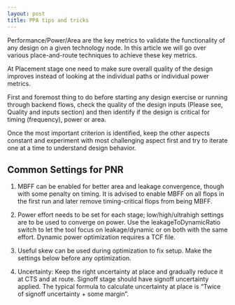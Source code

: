 ```yaml
---
layout: post
title: PPA tips and tricks
---
```


Performance/Power/Area are the key metrics to validate the functionality of any design on a given technology node. In this article we will go over various place-and-route techniques to achieve these key metrics.

At Placement stage one need to make sure overall quality of the design improves instead of looking at the individual paths or individual power metrics.

First and foremost thing to do before starting any design exercise or running through backend flows, check the quality of the design inputs (Please see, Quality and inputs section) and then identify if the design is critical for timing (frequency), power or area.

Once the most important criterion is identified, keep the other aspects constant and experiment with most challenging aspect first and try to iterate one at a time to understand design behavior.

## Common Settings for PNR
1. MBFF can be enabled for better area and leakage convergence, though with some penalty on timing. It is advised to enable MBFF on all flops in the first run
and later remove timing-critical flops from being MBFF.

2. Power effort needs to be set for each stage; low/high/ultrahigh settings are to be used to converge on power. Use the leakageToDynamicRatio switch to let
the tool focus on leakage/dynamic or on both with the same effort. Dynamic power optimization requires a TCF file.

3. Useful skew can be used during optimization to fix setup. Make the settings below before any optimization.

4. Uncertainty: Keep the right uncertainty at place and gradually reduce it at CTS and at route. Signoff stage should have signoff uncertainty applied. The typical
formula to calculate uncertainty at place is “Twice of signoff uncertainty + some margin”.
